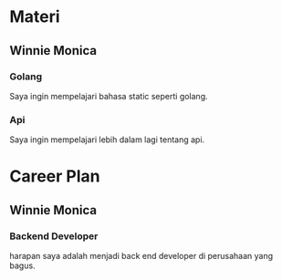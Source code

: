 # Materi
## Winnie Monica
### Golang
Saya ingin mempelajari bahasa static seperti golang.
### Api
Saya ingin mempelajari lebih dalam lagi tentang api.

# Career Plan
## Winnie Monica
### Backend Developer
harapan saya adalah menjadi back end developer di perusahaan yang bagus.